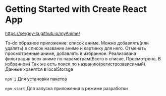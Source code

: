 # Getting Started with Create React App

https://sergey-la.github.io/myAnime/

To-do образное приложение: список аниме.
Можно добавлять(или удалять) в список название аниме и картинку для него.
Отмечать просмотренные аниме, добавлять в избранное. Реализована фильтрация всех аниме по параметрам(Всего в списке, Просмотрено, В избранном)
Так же есть поиск по названию(регистрозависимый).
Данные хранятся в localStorage

`npm i`
Для установки пакетов

`npm start`
Для запуска приложения в режиме разработки
